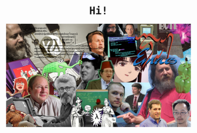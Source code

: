 <h1 align = "center"><samp> Hi!</samp></h1>
<img align = "center" src = "https://github.com/hongloanreal/hongloanreal/blob/26673333e37c1b1424891a47f27f61cc962c1ebb/sicp.jpg">
